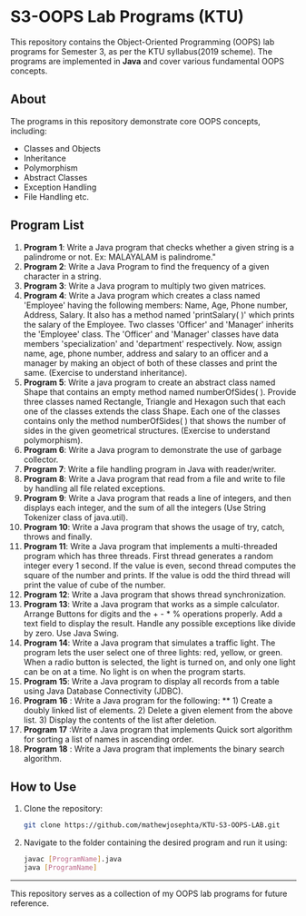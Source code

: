 # S3-OOPS Lab Programs (KTU)

This repository contains the Object-Oriented Programming (OOPS) lab programs for Semester 3, as per the KTU syllabus(2019 scheme). The programs are implemented in **Java** and cover various fundamental OOPS concepts.

## About
The programs in this repository demonstrate core OOPS concepts, including:
- Classes and Objects
- Inheritance
- Polymorphism
- Abstract Classes
- Exception Handling
- File Handling etc.

## Program List
1. **Program 1**: Write a Java program that checks whether a given string is a palindrome or not. Ex: MALAYALAM is palindrome."
2. **Program 2**: Write a Java Program to find the frequency of a given character in a string.
3. **Program 3**: Write a Java program to multiply two given matrices.
4. **Program 4**: Write a Java program which creates a class named 'Employee' having the following members: Name, Age, Phone number, Address, Salary. It also has a method 
                  named 'printSalary( )' which prints the salary of the Employee. Two classes 'Officer' and 'Manager' inherits the 'Employee' class. The 'Officer' and 
                 'Manager' classes have data members 'specialization' and 'department' respectively. Now, assign name, age, phone number, address and salary to an officer 
                  and a manager by making an object of both of these classes and print the same. (Exercise to understand inheritance).
5. **Program 5**: Write a java program to create an abstract class named Shape that contains an empty method named numberOfSides( ). Provide three classes named Rectangle, 
                  Triangle and Hexagon such that each one of the classes extends the class Shape. Each one of the classes contains only the method numberOfSides( ) that 
                  shows the number of sides in the given geometrical structures. (Exercise to understand polymorphism).
6. **Program 6**: Write a Java program to demonstrate the use of garbage collector.
7. **Program 7**: Write a file handling program in Java with reader/writer.
8. **Program 8**: Write a Java program that read from a file and write to file by handling all file related exceptions.
9. **Program 9**: Write a Java program that reads a line of integers, and then displays each integer, and the sum of all the integers (Use String Tokenizer class of 
                  java.util).
10. **Program 10**: Write a Java program that shows the usage of try, catch, throws and finally.
11. **Program 11**: Write a Java program that implements a multi-threaded program which has three threads. First thread generates a random integer every 1 second. If the 
                    value is even, second thread computes the square of the number and prints. If the value is odd the third thread will print the value of cube of the 
                    number.
12. **Program 12**: Write a Java program that shows thread synchronization.
13. **Program 13**: Write a Java program that works as a simple calculator. Arrange Buttons for digits and the + - * % operations properly. Add a text field to display the 
                    result. Handle any possible exceptions like divide by zero. Use Java Swing.
14.  **Program 14**: Write a Java program that simulates a traffic light. The program lets the user select one of three lights: red, yellow, or green. 
                     When a radio button is selected, the light is turned on, and only one light can be on at a time. No light is on when the program 
                     starts.
15.   **Program 15**: Write a Java program to display all records from a table using Java Database Connectivity (JDBC).
16.   **Program 16** : Write a Java program for the following: **
                             1) Create a doubly linked list of elements.
                             2) Delete a given element from the above list.
                             3) Display the contents of the list after deletion.
17.   **Program 17** :Write a Java program that implements Quick sort algorithm for sorting a list of names in ascending order.
18.   **Program 18** : Write a Java program that implements the binary search algorithm.


## How to Use
1. Clone the repository:
    ```bash
    git clone https://github.com/mathewjosephta/KTU-S3-OOPS-LAB.git
    ```
2. Navigate to the folder containing the desired program and run it using:
    ```bash
    javac [ProgramName].java
    java [ProgramName]
    ```

---

This repository serves as a collection of my OOPS lab programs for future reference.



